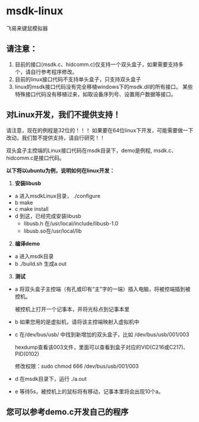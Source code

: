 # msdk-linux
飞易来键鼠模拟器

## 请注意：
1. 目前的接口(msdk.c、hidcomm.c)仅支持一个双头盒子，如果需要支持多个，请自行参考程序修改。
2. 目前的linux接口代码不支持单头盒子，只支持双头盒子
3. linux的msdk接口代码没有完全移植windows下的msdk.dll的所有接口。
   某些特殊接口代码没有移植过来，如取设备序列号、设置用户数据等接口。


## 对Linux开发，我们不提供支持！

请注意，现在的例程是32位的！！！ 如果要在64位linux下开发，可能需要做一下改动，我们暂不提供支持，请自行研究！！

双头盒子主控端的Linux接口代码在msdk目录下，demo是例程, msdk.c、hidcomm.c是接口代码。

**以下将以ubuntu为例，说明如何在linux开发：**
1. **安装libusb**
  - a 进入msdkLinux目录， ./configure
  - b make
  - c make install
  - d 到这，已经完成安装libusb
      - libusb.h 在/usr/local/include/libusb-1.0
      - libusb.so在/usr/local/lib

2. **编译demo**
  - a 进入msdk目录
  - b ./build.sh  生成a.out

3. **测试**
  - a 将双头盒子主控端（有孔或印有“主”字的一端）插入电脑，将被控端插到被控机。
  
      被控机上打开一个记事本，并将光标点到记事本里
  - b 如果您用的是虚拟机，请将该主控端映射入虚拟机中
  - c 在/dev/bus/usb/ 中找到新增加的双头盒子，比如 /dev/bus/usb/001/003
  
      hexdump查看该003文件，里面可以查看到盒子对应的VID(C216或C217)、PID(0102)
	  
      修改权限：sudo chmod 666 /dev/bus/usb/001/003
	  
  - d 在msdk目录下，运行 ./a.out
  - e 等待5s，被控机上的鼠标将有移动，记事本里将会出现10个a。

## 您可以参考demo.c开发自己的程序

